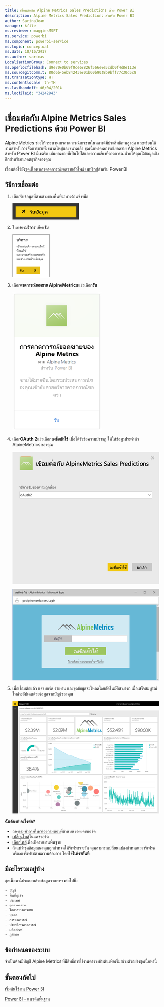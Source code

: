 ```yaml
---
title: เชื่อมต่อกับ Alpine Metrics Sales Predictions ด้วย Power BI
description: Alpine Metrics Sales Predictions สำหรับ Power BI
author: SarinaJoan
manager: kfile
ms.reviewer: maggiesMSFT
ms.service: powerbi
ms.component: powerbi-service
ms.topic: conceptual
ms.date: 10/16/2017
ms.author: sarinas
LocalizationGroup: Connect to services
ms.openlocfilehash: d9e70e0b69f0ce68826f566e6e5cdb0f4d8e113e
ms.sourcegitcommit: 80d6b45eb84243e801b60b9038b9bff77c30d5c8
ms.translationtype: HT
ms.contentlocale: th-TH
ms.lasthandoff: 06/04/2018
ms.locfileid: "34242943"
---
```

# <a name="connect-to-alpine-metrics-sales-predictions-with-power-bi"></a>เชื่อมต่อกับ Alpine Metrics Sales Predictions ด้วย Power BI
Alpine Metrics ช่วยให้กระบวนการคาดการณ์การขายในคลาวด์มีประสิทธิภาพสูงสุด และพร้อมใช้งานสำหรับการจัดการขายทั้งขนาดใหญ่และขนาดเล็ก ชุดเนื้อหาคาดการณ์ยอดขาย Alpine Metrics สำหรับ Power BI มีเมตริก เช่นยอดขายที่เป็นไปได้และความเสี่ยงที่คาดการณ์ ช่วยให้คุณได้ข้อมูลเชิงลึกสำหรับอนาคตธุรกิจของคุณ 

เชื่อมต่อไปยัง[ชุดเนื้อหาการคาดการณ์ยอดขายอัลไพน์ เมทริกซ์](https://app.powerbi.com/getdata/services/alpine-metrics)สำหรับ Power BI

## <a name="how-to-connect"></a>วิธีการเชื่อมต่อ
1. เลือกรับข้อมูลที่ด้านล่างของพื้นที่นำทางด้านซ้ายมือ  
   
    ![](media/service-connect-to-alpine-metrics/getdata.png)
2. ในกล่อง**บริการ** เลือก**รับ**  
   
    ![](media/service-connect-to-alpine-metrics/services.png)
3. เลือก**คาดการณ์ยอดขาย AlpineMetrics**แล้วเลือก**รับ**  
   
    ![](media/service-connect-to-alpine-metrics/alpine.png)
4. เลือก**OAuth 2**แล้วเลือก**ลงชื่อเข้าใช้** เมื่อได้รับข้อความปรากฏ ให้ใส่ข้อมูลประจำตัว AlpineMetrics ของคุณ
   
    ![](media/service-connect-to-alpine-metrics/creds.png)
   
    ![](media/service-connect-to-alpine-metrics/creds2.png)
5. เมื่อเชื่อมต่อแล้ว แดชบอร์ด รายงาน และชุดข้อมูลจะโหลดโดยอัตโนมัติสามารถ เมื่อเสร็จสมบูรณ์ ไทล์จะอัปเดตด้วยข้อมูลจากบัญชีของคุณ
   
    ![](media/service-connect-to-alpine-metrics/dashboard.png)

**ฉันต้องทำอะไรต่อ?**

* ลอง[ถามคำถามในกล่องถามตอบ](power-bi-q-and-a.md)ที่ด้านบนของแดชบอร์ด
* [เปลี่ยนไทล์](service-dashboard-edit-tile.md)ในแดชบอร์ด
* [เลือกไทล์](service-dashboard-tiles.md)เพื่อเปิดรายงานพื้นฐาน
* ถึงแม้ว่าชุดข้อมูลของคุณถูกกำหนดให้รีเฟรซรายวัน คุณสามารถเปลี่ยนแปลงกำหนดเวลารีเฟรช หรือลองรีเฟรชตามความต้องการ โดยใช้**รีเฟรชทันที**

## <a name="whats-included"></a>มีอะไรรวมอยู่บ้าง
ชุดเนื้อหานี้ประกอบด้วยข้อมูลจากตารางต่อไปนี้:  

    - บัญชี    
    - พื้นที่ธุรกิจ    
    - ประเทศ    
    - อุตสาหกรรม    
    - โอกาสทางการขาย  
    - บุคคล  
    - การคาดการณ์    
    - ประวัติการคาดการณ์    
    - ผลิตภัณฑ์  
    - ภูมิภาค    

## <a name="system-requirements"></a>ข้อกำหนดของระบบ
จำเป็นต้องมีบัญชี Alpine Metrics ที่มีสิทธิ์การใช้งานตารางข้างต้นเพื่อเริ่มสร้างตัวอย่างชุดเนื้อหานี้

## <a name="next-steps"></a>ขั้นตอนถัดไป
[เริ่มต้นใช้งาน Power BI](service-get-started.md)

[Power BI - แนวคิดพื้นฐาน](service-basic-concepts.md)

